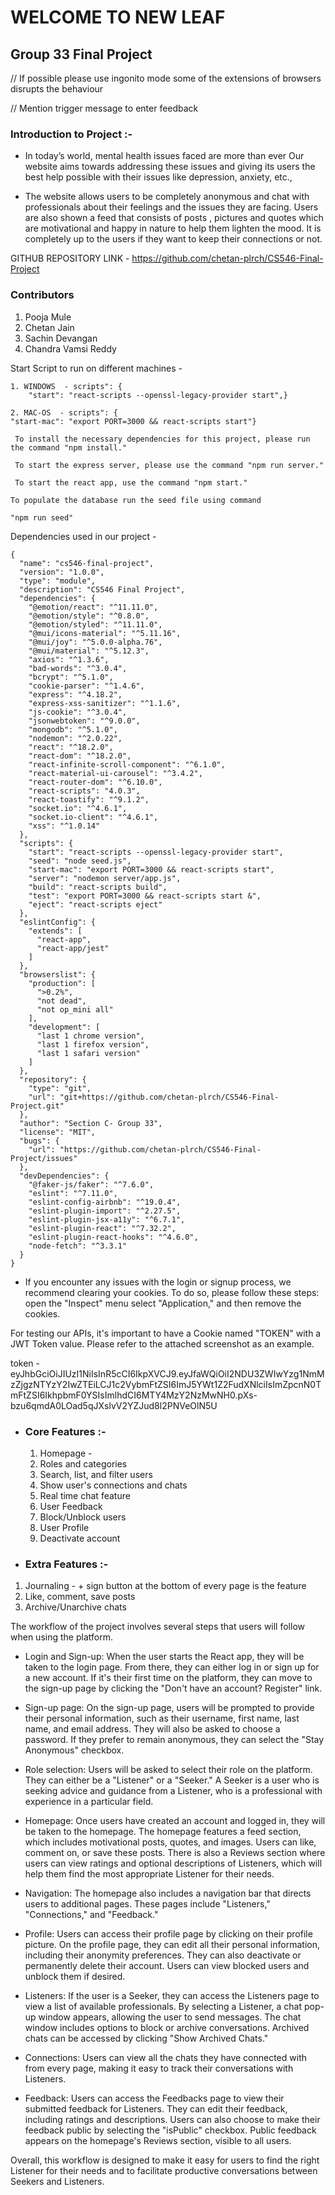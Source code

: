 # WELCOME TO NEW LEAF 
## Group 33 Final Project


// If possible please use ingonito mode some of the extensions of browsers disrupts the behaviour


// Mention trigger message to enter  feedback



 ### Introduction to Project :- 
 
 - In today’s world, mental health issues faced are more than ever Our website aims towards addressing these issues and giving its users the best help possible with their issues like depression, anxiety, etc.,

 - The website allows users to be completely anonymous and chat with professionals about their feelings and the issues they are facing. Users are also shown a feed that consists of posts , pictures and quotes which are motivational and happy in nature to help them lighten the mood. It is completely up to the users if they want to keep their connections or not.


GITHUB REPOSITORY LINK -  https://github.com/chetan-plrch/CS546-Final-Project

### Contributors
1. Pooja Mule
2. Chetan Jain
3. Sachin Devangan
4. Chandra Vamsi Reddy

Start Script to run on different machines -
```
1. WINDOWS  - scripts": {
    "start": "react-scripts --openssl-legacy-provider start",}

2. MAC-OS  - scripts": {
"start-mac": "export PORT=3000 && react-scripts start"}
```
```
 To install the necessary dependencies for this project, please run the command "npm install."

 To start the express server, please use the command "npm run server."

 To start the react app, use the command "npm start."
```

```
To populate the database run the seed file using command 

"npm run seed"
```


Dependencies used in our project - 
```
{
  "name": "cs546-final-project",
  "version": "1.0.0",
  "type": "module",
  "description": "CS546 Final Project",
  "dependencies": {
    "@emotion/react": "^11.11.0",
    "@emotion/style": "^0.8.0",
    "@emotion/styled": "^11.11.0",
    "@mui/icons-material": "^5.11.16",
    "@mui/joy": "^5.0.0-alpha.76",
    "@mui/material": "^5.12.3",
    "axios": "^1.3.6",
    "bad-words": "^3.0.4",
    "bcrypt": "^5.1.0",
    "cookie-parser": "^1.4.6",
    "express": "^4.18.2",
    "express-xss-sanitizer": "^1.1.6",
    "js-cookie": "^3.0.4",
    "jsonwebtoken": "^9.0.0",
    "mongodb": "^5.1.0",
    "nodemon": "^2.0.22",
    "react": "^18.2.0",
    "react-dom": "^18.2.0",
    "react-infinite-scroll-component": "^6.1.0",
    "react-material-ui-carousel": "^3.4.2",
    "react-router-dom": "^6.10.0",
    "react-scripts": "4.0.3",
    "react-toastify": "^9.1.2",
    "socket.io": "^4.6.1",
    "socket.io-client": "^4.6.1",
    "xss": "^1.0.14"
  },
  "scripts": {
    "start": "react-scripts --openssl-legacy-provider start",
    "seed": "node seed.js",
    "start-mac": "export PORT=3000 && react-scripts start",
    "server": "nodemon server/app.js",
    "build": "react-scripts build",
    "test": "export PORT=3000 && react-scripts start &",
    "eject": "react-scripts eject"
  },
  "eslintConfig": {
    "extends": [
      "react-app",
      "react-app/jest"
    ]
  },
  "browserslist": {
    "production": [
      ">0.2%",
      "not dead",
      "not op_mini all"
    ],
    "development": [
      "last 1 chrome version",
      "last 1 firefox version",
      "last 1 safari version"
    ]
  },
  "repository": {
    "type": "git",
    "url": "git+https://github.com/chetan-plrch/CS546-Final-Project.git"
  },
  "author": "Section C- Group 33",
  "license": "MIT",
  "bugs": {
    "url": "https://github.com/chetan-plrch/CS546-Final-Project/issues"
  },
  "devDependencies": {
    "@faker-js/faker": "^7.6.0",
    "eslint": "^7.11.0",
    "eslint-config-airbnb": "^19.0.4",
    "eslint-plugin-import": "^2.27.5",
    "eslint-plugin-jsx-a11y": "^6.7.1",
    "eslint-plugin-react": "^7.32.2",
    "eslint-plugin-react-hooks": "^4.6.0",
    "node-fetch": "^3.3.1"
  }
}
```

 - If you encounter any issues with the login or signup process, we recommend clearing your cookies. To do so, please follow these steps: open the "Inspect" menu select "Application," and then remove the cookies.

 For testing our APIs, it's important to have a Cookie named "TOKEN" with a JWT Token value. Please refer to the attached screenshot as an example.
 
 token - eyJhbGciOiJIUzI1NiIsInR5cCI6IkpXVCJ9.eyJfaWQiOiI2NDU3ZWIwYzg1NmMzZjgzNTYzY2IwZTEiLCJ1c2VybmFtZSI6ImJ5YWt1Z2FudXNlciIsImZpcnN0TmFtZSI6IkhpbmF0YSIsImlhdCI6MTY4MzY2NzMwNH0.pXs-bzu6qmdA0LOad5qJXslvV2YZJud8l2PNVeOlN5U



- ### Core Features :-
    1. Homepage - 
    2. Roles and categories
    3. Search, list, and filter users
    4. Show user's connections and chats
    5. Real time chat feature
    6. User Feedback
    7. Block/Unblock users
    8. User Profile
    9. Deactivate account

    

- ### Extra Features :-
 1. Journaling - + sign button at the bottom of every page is the feature
 2. Like, comment, save posts
 3. Archive/Unarchive chats


The workflow of the project involves several steps that users will follow when using the platform.

   - Login and Sign-up: When the user starts the React app, they will be taken to the login page. From there, they can either log in or sign up for a new account. If  it's their first time on the platform, they can move to the sign-up page by clicking the "Don't have an account? Register" link.

   - Sign-up page: On the sign-up page, users will be prompted to provide their personal information, such as their username, first name, last name, and email address. They will also be asked to choose a password. If they prefer to remain anonymous, they can select the "Stay Anonymous" checkbox.

   - Role selection: Users will be asked to select their role on the platform. They can either be a "Listener" or a "Seeker." A Seeker is a user who is seeking advice and guidance from a Listener, who is a professional with experience in a particular field.

   - Homepage: Once users have created an account and logged in, they will be taken to the homepage. The homepage features a feed section, which includes motivational posts, quotes, and images. Users can like, comment on, or save these posts. There is also a Reviews section where users can view ratings and optional descriptions of Listeners, which will help them find the most appropriate Listener for their needs.

   - Navigation: The homepage also includes a navigation bar that directs users to additional pages. These pages include "Listeners," "Connections," and "Feedback."

   - Profile: Users can access their profile page by clicking on their profile picture. On the profile page, they can edit all their personal information, including their anonymity preferences. They can also deactivate or permanently delete their account. Users can view blocked users and unblock them if desired.

   - Listeners: If the user is a Seeker, they can access the Listeners page to view a list of available professionals. By selecting a Listener, a chat pop-up window appears, allowing the user to send messages. The chat window includes options to block or archive conversations. Archived chats can be accessed by clicking "Show Archived Chats."

   - Connections: Users can view all the chats they have connected with from every page, making it easy to track their conversations with Listeners.

   - Feedback: Users can access the Feedbacks page to view their submitted feedback for Listeners. They can edit their feedback, including ratings and descriptions. Users can also choose to make their feedback public by selecting the "isPublic" checkbox. Public feedback appears on the homepage's Reviews section, visible to all users.

Overall, this workflow is designed to make it easy for users to find the right Listener for their needs and to facilitate productive conversations between Seekers and Listeners.

